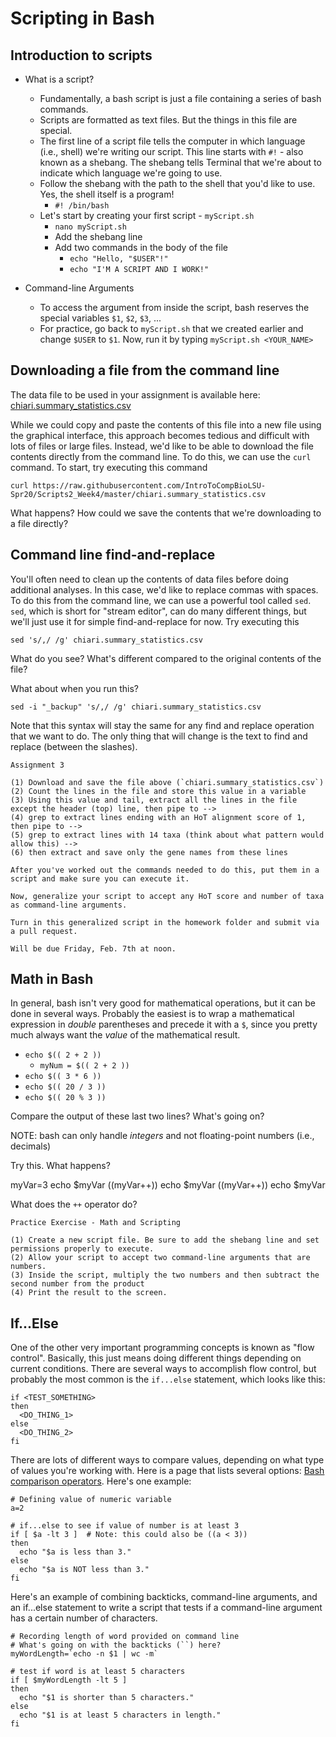 # Scripting in Bash

## Introduction to scripts

- What is a script?
  - Fundamentally, a bash script is just a file containing a series of bash commands.
  - Scripts are formatted as text files. But the things in this file are special.
  - The first line of a script file tells the computer in which language (i.e., shell) we're writing our script. This line starts with `#!` - also known as a shebang. The shebang tells Terminal that we're about to indicate which language we're going to use.
  - Follow the shebang with the path to the shell that you'd like to use. Yes, the shell itself is a program!
    - `#! /bin/bash`
  - Let's start by creating your first script - `myScript.sh`
    - `nano myScript.sh`
    - Add the shebang line
    - Add two commands in the body of the file
      - `echo "Hello, "$USER"!"`
      - `echo "I'M A SCRIPT AND I WORK!"`

- Command-line Arguments
    - To access the argument from inside the script, bash reserves the special variables `$1`, `$2`, `$3`, ...
    - For practice, go back to `myScript.sh` that we created earlier and change `$USER` to `$1`. Now, run it by typing `myScript.sh <YOUR_NAME>`

## Downloading a file from the command line

The data file to be used in your assignment is available here: [chiari.summary_statistics.csv](https://raw.githubusercontent.com/IntroToCompBioLSU-Spr20/Scripts2_Week4/master/chiari.summary_statistics.csv)

While we could copy and paste the contents of this file into a new file using the graphical interface, this approach becomes  tedious and difficult with lots of files or large files. Instead, we'd like to be able to download the file contents directly from the command line. To do this, we can use the `curl` command. To start, try executing this command

`curl https://raw.githubusercontent.com/IntroToCompBioLSU-Spr20/Scripts2_Week4/master/chiari.summary_statistics.csv`

What happens? How could we save the contents that we're downloading to a file directly?

## Command line find-and-replace

You'll often need to clean up the contents of data files before doing additional analyses. In this case, we'd like to replace commas with spaces. To do this from the command line, we can use a powerful tool called `sed`. `sed`, which is short for "stream editor", can do many different things, but we'll just use it for simple find-and-replace for now. Try executing this

`sed 's/,/ /g' chiari.summary_statistics.csv`

What do you see? What's different compared to the original contents of the file?

What about when you run this?

`sed -i "_backup" 's/,/ /g' chiari.summary_statistics.csv`

Note that this syntax will stay the same for any find and replace operation that we want to do. The only thing that will change is the text to find and replace (between the slashes).

```
Assignment 3

(1) Download and save the file above (`chiari.summary_statistics.csv`)
(2) Count the lines in the file and store this value in a variable
(3) Using this value and tail, extract all the lines in the file except the header (top) line, then pipe to -->
(4) grep to extract lines ending with an HoT alignment score of 1, then pipe to -->
(5) grep to extract lines with 14 taxa (think about what pattern would allow this) -->
(6) then extract and save only the gene names from these lines

After you've worked out the commands needed to do this, put them in a script and make sure you can execute it.

Now, generalize your script to accept any HoT score and number of taxa as command-line arguments.

Turn in this generalized script in the homework folder and submit via a pull request.

Will be due Friday, Feb. 7th at noon.
```

## Math in Bash

In general, bash isn't very good for mathematical operations, but it can be done in several ways. Probably the easiest is to wrap a mathematical expression in _double_ parentheses and precede it with a `$`, since you pretty much always want the _value_ of the mathematical result.

- `echo $(( 2 + 2 ))`
  - `myNum = $(( 2 + 2 ))`
- `echo $(( 3 * 6 ))`
- `echo $(( 20 / 3 ))`
- `echo $(( 20 % 3 ))`

Compare the output of these last two lines? What's going on?

NOTE: bash can only handle _integers_ and not floating-point numbers (i.e., decimals)

Try this. What happens?

myVar=3
echo $myVar
((myVar++))
echo $myVar
((myVar++))
echo $myVar

What does the `++` operator do?

```
Practice Exercise - Math and Scripting

(1) Create a new script file. Be sure to add the shebang line and set permissions properly to execute.
(2) Allow your script to accept two command-line arguments that are numbers.
(3) Inside the script, multiply the two numbers and then subtract the second number from the product
(4) Print the result to the screen.

```

## If...Else

One of the other very important programming concepts is known as "flow control". Basically, this just means doing different things depending on current conditions. There are several ways to accomplish flow control, but probably the most common is the `if...else` statement, which looks like this:

```
if <TEST_SOMETHING>
then
  <DO_THING_1>
else
  <DO_THING_2>
fi
```

There are lots of different ways to compare values, depending on what type of values you're working with. Here is a page that lists several options: [Bash comparison operators](http://tldp.org/LDP/abs/html/comparison-ops.html). Here's one example:

```
# Defining value of numeric variable
a=2
        
# if...else to see if value of number is at least 3
if [ $a -lt 3 ]  # Note: this could also be ((a < 3))
then
  echo "$a is less than 3."
else
  echo "$a is NOT less than 3."
fi
```

Here's an example of combining backticks, command-line arguments, and an if...else statement to write a script that tests if a command-line argument has a certain number of characters.

```
# Recording length of word provided on command line
# What's going on with the backticks (``) here?
myWordLength=`echo -n $1 | wc -m`

# test if word is at least 5 characters
if [ $myWordLength -lt 5 ]
then
  echo "$1 is shorter than 5 characters."
else
  echo "$1 is at least 5 characters in length."
fi
```
